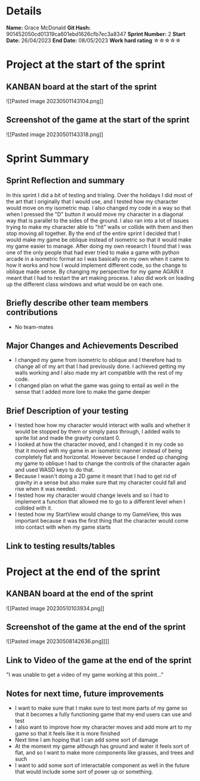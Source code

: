 # Details
**Name:**
Grace McDonald
**Git Hash:**
901452050cd01319ca601ebd1626cfb7ec3a8347
**Sprint Number:**
2
**Start Date:**
26/04/2023
**End Date:**
08/05/2023
**Work hard rating**
☆☆☆☆☆

# Project at the start of the sprint
## **KANBAN board at the start of the sprint**
![[Pasted image 20230501143104.png]]
## **Screenshot of the game at the start of the sprint**
![[Pasted image 20230501143318.png]]
# Sprint Summary
## **Sprint Reflection and summary**
In this sprint I did a bit of testing and trialing. Over the holidays I did most of the art that I originally that I would use, and I tested how my character would move on my isometric map. I also changed my code in a way so that when I pressed the "D" button it would move my character in a diagonal way that is parallel to the sides of the ground. I also ran into a lot of issues trying to make my character able to "hit" walls or collide with them and then stop moving all together. By the end of the entire sprint I decided that I would make my game be oblique instead of isometric so that it would make my game easier to manage. After doing my own research I found that I was one of the only people that had ever tried to make a game with python arcade in a isometric format so I was basically on my own when it came to how it works and how I would implement different code, so the change to oblique made sense. By changing my perspective for my game AGAIN it meant that I had to restart the art making process. I also did work on loading up the different class windows and what would be on each one.
## **Briefly describe other team members contributions**
- No team-mates
## **Major Changes and Achievements Described**
- I changed my game from isometric to oblique and I therefore had to change all of my art that I had previously done. I achieved getting my walls working and I also made my art compatible with the rest of my code.
- I changed plan on what the game was going to entail as well in the sense that I added more lore to make the game deeper
## **Brief Description of your testing**
- I tested how how my character would interact with walls and whether it would be stopped by them or simply pass through, I added walls to sprite list and made the gravity constant 0.
- I looked at how the character moved, and I changed it in my code so that it moved with my game in an isometric manner instead of being completely flat and horizontal. However because I ended up changing my game to oblique I had to change the controls of the character again and used WASD keys to do that.
- Because I wasn't doing a 2D game it meant that I had to get rid of gravity in a sense but also make sure that my character could fall and rise when it was needed.
- I tested how my character would change levels and so I had to implement a function that allowed me to go to a different level when I collided with it.
- I tested how my StartView would change to my GameView, this was important because it was the first thing that the character would come into contact with when my game starts 
## **Link to testing results/tables**


# Project at the end of the sprint
## **KANBAN board at the end of the sprint**
![[Pasted image 20230510103934.png]]
## **Screenshot of the game at the end of the sprint**
![[Pasted image 20230508142636.png]]]]

## Link to **Video of the game at the end of the sprint**

"I was unable to get a video of my game working at this point..."

## **Notes for next time, future improvements**
- I want to make sure that I make sure to test more parts of my game so that it becomes a fully functioning game that my end users can use and test
- I also want to improve how my character moves and add more art to my game so that it feels like it is more finished
- Next time I am hoping that I can add some sort of damage
- At the moment my game although has ground and water it feels sort of flat, and so I want to make more components like grasses, and trees and such
- I want to add some sort of interactable component as well in the future that would include some sort of power up or something.